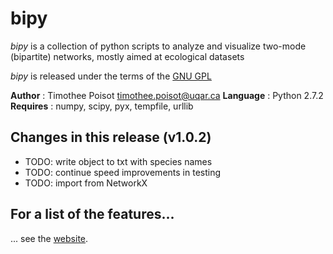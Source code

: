 # bipy

*bipy* is a collection of python scripts to analyze and visualize two-mode (bipartite) networks, mostly aimed at ecological datasets

*bipy* is released under the terms of the [GNU GPL](http://en.wikipedia.org/wiki/GNU_General_Public_License)

**Author** : Timothee Poisot <timothee.poisot@uqar.ca>
**Language** : Python  2.7.2
**Requires** : numpy, scipy, pyx, tempfile, urllib

## Changes in this release (v1.0.2)

* TODO: write object to txt with species names
* TODO: continue speed improvements in testing
* TODO: import from NetworkX 

## For a list of the features...

... see the [website](http://tpoisot.github.com/bipy/).